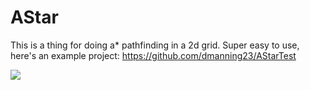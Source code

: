 AStar
==============

This is a thing for doing a* pathfinding in a 2d grid.
Super easy to use, here's an example project: https://github.com/dmanning23/AStarTest

![](https://github.com/dmanning23/AStar/blob/master/screenie.png)